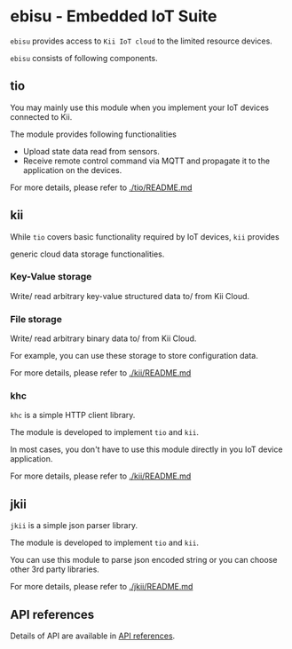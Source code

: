 # ebisu - Embedded IoT Suite

`ebisu` provides access to `Kii IoT cloud` to the limited resource devices.

`ebisu` consists of following components.

## tio

You may mainly use this module when you implement your IoT devices connected to Kii.

The module provides following functionalities

- Upload state data read from sensors.
- Receive remote control command via MQTT and propagate it to the application on the devices.

For more details, please refer to [./tio/README.md](./tio/README.md)

## kii

While `tio` covers basic functionality required by IoT devices, `kii` provides

generic cloud data storage functionalities.

### Key-Value storage

Write/ read arbitrary key-value structured data to/ from Kii Cloud.

### File storage

Write/ read arbitrary binary data to/ from Kii Cloud.

For example, you can use these storage to store configuration data.

For more details, please refer to [./kii/README.md](./kii/README.md)

### khc

`khc` is a simple HTTP client library.

The module is developed to implement `tio` and `kii`.

In most cases, you don't have to use this module directly in you IoT device application.

For more details, please refer to [./kii/README.md](./kii/README.md)

## jkii

`jkii` is a simple json parser library.

The module is developed to implement `tio` and `kii`.

You can use this module to parse json encoded string or you can choose other 3rd party libraries.

For more details, please refer to [./jkii/README.md](./jkii/README.md)

## API references

Details of API are available in [API references](https://kiiplatform.github.io/ebisu/).
